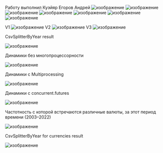 Работу выполнил Куэйяр Егоров Андрей
![изображение](https://user-images.githubusercontent.com/103134410/205736721-9906c2df-200d-4e4b-bafc-c25efd94ddb2.png)
![изображение](https://user-images.githubusercontent.com/103134410/205736876-8c7edbd8-c857-46c7-9745-8aa8daf0a0ba.png)
![изображение](https://user-images.githubusercontent.com/103134410/205737057-d9bf882a-c1cc-4425-b187-c7701ec599cb.png)
![изображение](https://user-images.githubusercontent.com/103134410/205738025-eb8fdc31-75b8-40a9-8454-a230d3b6ccb3.png)
![изображение](https://user-images.githubusercontent.com/103134410/205738132-b8bfe7e2-fcf0-4fdd-883c-cf7babc8b1e7.png)
![изображение](https://user-images.githubusercontent.com/103134410/205738216-bff3663f-be95-410b-8811-635719fb5b6b.png)
![изображение](https://user-images.githubusercontent.com/103134410/205747842-5b3d580e-086d-45cf-b408-65aad2e704d0.png)

V1
![изображение](https://user-images.githubusercontent.com/103134410/205748161-86be1340-f6a1-47d1-bfcc-e775c4ab86c3.png)
V2
![изображение](https://user-images.githubusercontent.com/103134410/205748343-421e4f7a-8bf3-4046-b92f-527ec2086847.png)
V3
![изображение](https://user-images.githubusercontent.com/103134410/205747579-12c5e1f0-69bf-4674-884a-979e3eed1a7e.png)

CsvSplitterByYear result

![изображение](https://user-images.githubusercontent.com/103134410/206735555-d98357f0-fe01-4397-a9ac-b80cacf80207.png)

Динамики без многопроцессорности

![изображение](https://user-images.githubusercontent.com/103134410/206861457-88fa9016-3022-403c-bbf7-ad21b8ac2f41.png)

Динамики с Multiprocessing

![изображение](https://user-images.githubusercontent.com/103134410/206861567-ed5d616b-c6ec-41d1-a5c3-36fe060c6124.png)

Динамики с concurrent.futures

![изображение](https://user-images.githubusercontent.com/103134410/206861601-e5e6dd77-7633-4adf-938d-34d1a1034b81.png)

Частотность с которой встречаются различные валюты, за этот период времени (2003–2022)

![изображение](https://user-images.githubusercontent.com/103134410/208471322-75137ec7-b944-4ef0-b463-80a43a334854.png)

CsvSplitterByYear for currencies result

![изображение](https://user-images.githubusercontent.com/103134410/208475139-36fc224c-c655-416c-b206-af7df062d568.png)